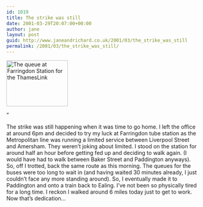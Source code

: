 ```yaml
---
id: 1019
title: The strike was still
date: 2001-03-29T20:07:00+00:00
author: jane
layout: post
guid: http://www.janeandrichard.co.uk/2001/03/the_strike_was_still
permalink: /2001/03/the_strike_was_still/
---
```

<img src="http://v1.janeandrichard.co.uk/blog/img/crowdedstationtn.jpg" alt="The queue at Farringdon Station for the ThamesLink" width="160" height="120" />

&#8221;

The strike was still happening when it was time to go home. I left the office at around 6pm and decided to try my luck at Farringdon tube station as the Metropolitan line was running a limited service between Liverpool Street and Amersham. They weren&#8217;t joking about limited. I stood on the station for around half an hour before getting fed up and deciding to walk again. (I would have had to walk between Baker Street and Paddington anyways). So, off I trotted, back the same route as this morning. The queues for the buses were too long to wait in (and having waited 30 minutes already, I just couldn&#8217;t face any more standing around). So, I eventually made it to Paddington and onto a train back to Ealing. I&#8217;ve not been so physically tired for a long time. I reckon I walked around 6 miles today just to get to work. Now that&#8217;s dedication&#8230;